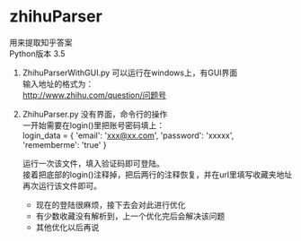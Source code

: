 # zhihuParser

用来提取知乎答案    
Python版本 3.5  
 
1. ZhihuParserWithGUI.py 可以运行在windows上，有GUI界面  
    输入地址的格式为：  
    http://www.zhihu.com/question/问题号  


2. ZhihuParser.py 没有界面，命令行的操作   
    一开始需要在login()里把账号密码填上：  
            login_data = {
             'email': 'xxx@xx.com',
             'password': 'xxxxx',
             'rememberme': 'true'
            }
            
    运行一次该文件，填入验证码即可登陆。  
    接着把底部的login()注释掉，把后两行的注释恢复，并在url里填写收藏夹地址
    再次运行该文件即可。
    
    * 现在的登陆很麻烦，接下去会对此进行优化
    * 有少数收藏没有解析到，上一个优化完后会解决该问题
    * 其他优化以后再说